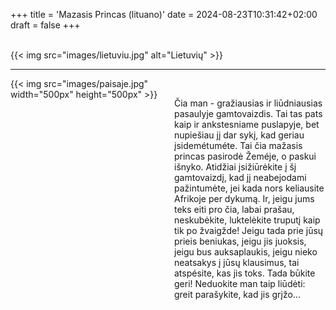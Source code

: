 +++
title = 'Mazasis Princas (lituano)'
date = 2024-08-23T10:31:42+02:00
draft = false
+++

<br/>
{{< img src="images/lietuviu.jpg" alt="Lietuvių" >}}

--------------------------------------

<div style="display: flex; align-items: flex-start;">
  <div style="flex: 1; margin-right: 20px;">
    {{< img src="images/paisaje.jpg" width="500px" height="500px" >}}
  </div>
  <div style="flex: 1;">
<br/>

Čia man - gražiausias ir liūdniausias pasaulyje gamtovaizdis. Tai tas pats kaip ir ankstesniame puslapyje, bet nupiešiau jį dar sykį, kad geriau įsidemétuméte. Tai čia mažasis princas pasirodė Žeméje, o paskui išnyko. Atidžiai įsižiūrėkite į šį gamtovaizdį, kad jį neabejodami pažintumėte, jei kada nors keliausite Afrikoje per dykumą. Ir, jeigu jums teks eiti pro čia, labai prašau, neskubėkite, luktelėkite truputį kaip tik po žvaigžde! Jeigu tada prie jūsų prieis beniukas, jeigu jis juoksis, jeigu bus auksaplaukis, jeigu nieko neatsakys į jūsų klausimus, tai atspésite, kas jis toks. Tada būkite geri! Neduokite man taip liūdėti: greit parašykite, kad jis grįžo...
 </div>
</div>